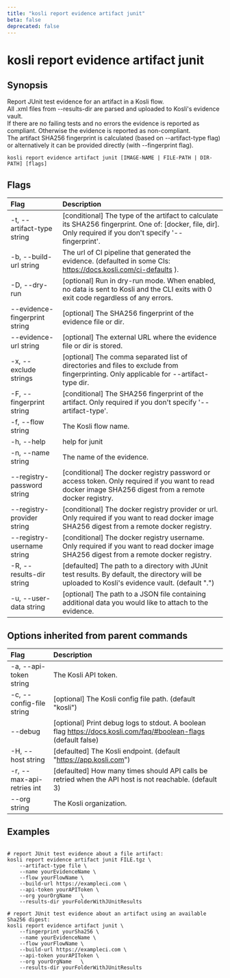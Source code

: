 ```yaml
---
title: "kosli report evidence artifact junit"
beta: false
deprecated: false
---
```


# kosli report evidence artifact junit

## Synopsis

Report JUnit test evidence for an artifact in a Kosli flow.    
All .xml files from --results-dir are parsed and uploaded to Kosli's evidence vault.  
If there are no failing tests and no errors the evidence is reported as compliant. Otherwise the evidence is reported as non-compliant.  
The artifact SHA256 fingerprint is calculated (based on --artifact-type flag) or alternatively it can be provided directly (with --fingerprint flag).

```shell
kosli report evidence artifact junit [IMAGE-NAME | FILE-PATH | DIR-PATH] [flags]
```

## Flags
| Flag | Description |
| :--- | :--- |
|    -t, --artifact-type string  |  [conditional] The type of the artifact to calculate its SHA256 fingerprint. One of: [docker, file, dir]. Only required if you don't specify '--fingerprint'.  |
|    -b, --build-url string  |  The url of CI pipeline that generated the evidence. (defaulted in some CIs: https://docs.kosli.com/ci-defaults ).  |
|    -D, --dry-run  |  [optional] Run in dry-run mode. When enabled, no data is sent to Kosli and the CLI exits with 0 exit code regardless of any errors.  |
|        --evidence-fingerprint string  |  [optional] The SHA256 fingerprint of the evidence file or dir.  |
|        --evidence-url string  |  [optional] The external URL where the evidence file or dir is stored.  |
|    -x, --exclude strings  |  [optional] The comma separated list of directories and files to exclude from fingerprinting. Only applicable for --artifact-type dir.  |
|    -F, --fingerprint string  |  [conditional] The SHA256 fingerprint of the artifact. Only required if you don't specify '--artifact-type'.  |
|    -f, --flow string  |  The Kosli flow name.  |
|    -h, --help  |  help for junit  |
|    -n, --name string  |  The name of the evidence.  |
|        --registry-password string  |  [conditional] The docker registry password or access token. Only required if you want to read docker image SHA256 digest from a remote docker registry.  |
|        --registry-provider string  |  [conditional] The docker registry provider or url. Only required if you want to read docker image SHA256 digest from a remote docker registry.  |
|        --registry-username string  |  [conditional] The docker registry username. Only required if you want to read docker image SHA256 digest from a remote docker registry.  |
|    -R, --results-dir string  |  [defaulted] The path to a directory with JUnit test results. By default, the directory will be uploaded to Kosli's evidence vault. (default ".")  |
|    -u, --user-data string  |  [optional] The path to a JSON file containing additional data you would like to attach to the evidence.  |


## Options inherited from parent commands
| Flag | Description |
| :--- | :--- |
|    -a, --api-token string  |  The Kosli API token.  |
|    -c, --config-file string  |  [optional] The Kosli config file path. (default "kosli")  |
|        --debug  |  [optional] Print debug logs to stdout. A boolean flag https://docs.kosli.com/faq/#boolean-flags (default false)  |
|    -H, --host string  |  [defaulted] The Kosli endpoint. (default "https://app.kosli.com")  |
|    -r, --max-api-retries int  |  [defaulted] How many times should API calls be retried when the API host is not reachable. (default 3)  |
|        --org string  |  The Kosli organization.  |


## Examples

```shell

# report JUnit test evidence about a file artifact:
kosli report evidence artifact junit FILE.tgz \
	--artifact-type file \
	--name yourEvidenceName \
	--flow yourFlowName \
	--build-url https://exampleci.com \
	--api-token yourAPIToken \
	--org yourOrgName	\
	--results-dir yourFolderWithJUnitResults

# report JUnit test evidence about an artifact using an available Sha256 digest:
kosli report evidence artifact junit \
	--fingerprint yourSha256 \
	--name yourEvidenceName \
	--flow yourFlowName \
	--build-url https://exampleci.com \
	--api-token yourAPIToken \
	--org yourOrgName	\
	--results-dir yourFolderWithJUnitResults

```

